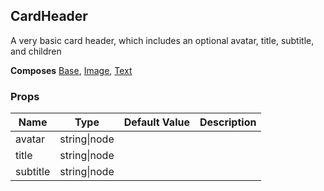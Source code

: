 ## CardHeader 
 
A very basic card header, which includes an optional avatar,
title, subtitle, and children
 
 __Composes__ [Base](Base.md), [Image](Image.md), [Text](Text.md) 


 ### Props
Name | Type | Default Value | Description
--- | --- | --- | --- 
avatar | string&#124;node |   | 
title | string&#124;node |   | 
subtitle | string&#124;node |   | 
 
